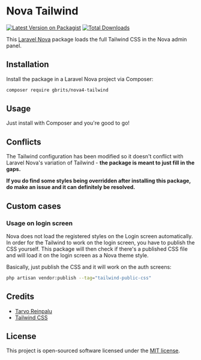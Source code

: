 # Nova Tailwind

[![Latest Version on Packagist](https://img.shields.io/packagist/v/optimistdigital/nova-tailwind.svg?style=flat-square)](https://packagist.org/packages/optimistdigital/nova-tailwind)
[![Total Downloads](https://img.shields.io/packagist/dt/optimistdigital/nova-tailwind.svg?style=flat-square)](https://packagist.org/packages/optimistdigital/nova-tailwind)

This [Laravel Nova](https://nova.laravel.com) package loads the full Tailwind CSS in the Nova admin panel.

## Installation

Install the package in a Laravel Nova project via Composer:

```bash
composer require gbrits/nova4-tailwind
```

## Usage

Just install with Composer and you're good to go!

## Conflicts

The Tailwind configuration has been modified so it doesn't conflict with Laravel Nova's variation of Tailwind - **the package is meant to just fill in the gaps.**

**If you do find some styles being overridden after installing this package, do make an issue and it can definitely be resolved.**

## Custom cases

### Usage on login screen

Nova does not load the registered styles on the Login screen automatically. In order for the Tailwind to work on the login screen, you have to publish the CSS yourself. This package will then check if there's a published CSS file and will load it on the login screen as a Nova theme style.

Basically, just publish the CSS and it will work on the auth screens:

```bash
php artisan vendor:publish --tag="tailwind-public-css"
```

## Credits

- [Tarvo Reinpalu](https://github.com/Tarpsvo)
- [Tailwind CSS](https://tailwindcss.com)

## License

This project is open-sourced software licensed under the [MIT license](LICENSE.md).
